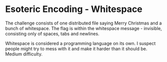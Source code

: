 # Esoteric Encoding - Whitespace

The challenge consists of one distributed file saying Merry Christmas and a bunch of whitespace.
The flag is within the whitespace message - invisible, consisting only of spaces, tabs and newlines. 

Whitespace is considered a programming language on its own. I suspect people might try to mess with it and make it harder than it should be. Medium difficulty.
